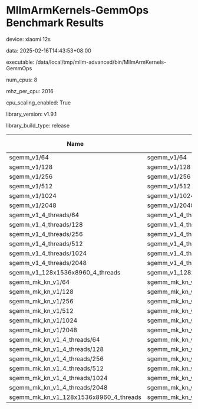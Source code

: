 # MllmArmKernels-GemmOps Benchmark Results

device: xiaomi 12s

data: 2025-02-16T14:43:53+08:00

executable: /data/local/tmp/mllm-advanced/bin/MllmArmKernels-GemmOps

num_cpus: 8

mhz_per_cpu: 2016

cpu_scaling_enabled: True

library_version: v1.9.1

library_build_type: release

| Name | Run Name | Run Type | Iterations | Real Time | CPU Time | Time Unit |
| --- | --- | --- | --- | --- | --- | --- |
| sgemm_v1/64 | sgemm_v1/64 | iteration | 11860 | 59449.62057710624 | 58866.5992411467 | ns |
| sgemm_v1/128 | sgemm_v1/128 | iteration | 1535 | 473169.00780576153 | 468209.3074918567 | ns |
| sgemm_v1/256 | sgemm_v1/256 | iteration | 203 | 3951685.394165037 | 3913716.97044335 | ns |
| sgemm_v1/512 | sgemm_v1/512 | iteration | 24 | 36923465.6682238 | 36518618.37499999 | ns |
| sgemm_v1/1024 | sgemm_v1/1024 | iteration | 3 | 243860641.99885973 | 241500610.3333335 | ns |
| sgemm_v1/2048 | sgemm_v1/2048 | iteration | 1 | 1611009947.0242858 | 1594500937.0000002 | ns |
| sgemm_v1_4_threads/64 | sgemm_v1_4_threads/64 | iteration | 12554 | 72612.16536575864 | 54422.24231320695 | ns |
| sgemm_v1_4_threads/128 | sgemm_v1_4_threads/128 | iteration | 1777 | 763580.0624669823 | 379159.5278559367 | ns |
| sgemm_v1_4_threads/256 | sgemm_v1_4_threads/256 | iteration | 236 | 5459756.796619208 | 2711461.6228813534 | ns |
| sgemm_v1_4_threads/512 | sgemm_v1_4_threads/512 | iteration | 46 | 32052186.348111086 | 15942174.086956501 | ns |
| sgemm_v1_4_threads/1024 | sgemm_v1_4_threads/1024 | iteration | 4 | 310969804.50092816 | 153983746.0000002 | ns |
| sgemm_v1_4_threads/2048 | sgemm_v1_4_threads/2048 | iteration | 1 | 1252109998.9535286 | 623400977.9999994 | ns |
| sgemm_v1_128x1536x8960_4_threads | sgemm_v1_128x1536x8960_4_threads | iteration | 4 | 400685689.994134 | 198702697.50000036 | ns |
| sgemm_mk_kn_v1/64 | sgemm_mk_kn_v1/64 | iteration | 32318 | 22340.855560534004 | 22053.55096231201 | ns |
| sgemm_mk_kn_v1/128 | sgemm_mk_kn_v1/128 | iteration | 5572 | 127458.2173314102 | 125823.17300789682 | ns |
| sgemm_mk_kn_v1/256 | sgemm_mk_kn_v1/256 | iteration | 581 | 1203965.683321015 | 1190564.2891566264 | ns |
| sgemm_mk_kn_v1/512 | sgemm_mk_kn_v1/512 | iteration | 65 | 10903792.461165443 | 10779544.230769252 | ns |
| sgemm_mk_kn_v1/1024 | sgemm_mk_kn_v1/1024 | iteration | 9 | 77485798.55413279 | 76336024.88888869 | ns |
| sgemm_mk_kn_v1/2048 | sgemm_mk_kn_v1/2048 | iteration | 2 | 468567030.999111 | 462137138.4999993 | ns |
| sgemm_mk_kn_v1_4_threads/64 | sgemm_mk_kn_v1_4_threads/64 | iteration | 26987 | 25885.943529485034 | 25686.02719828076 | ns |
| sgemm_mk_kn_v1_4_threads/128 | sgemm_mk_kn_v1_4_threads/128 | iteration | 5452 | 120655.77035908526 | 119747.08235509876 | ns |
| sgemm_mk_kn_v1_4_threads/256 | sgemm_mk_kn_v1_4_threads/256 | iteration | 701 | 992560.7018094355 | 984558.592011414 | ns |
| sgemm_mk_kn_v1_4_threads/512 | sgemm_mk_kn_v1_4_threads/512 | iteration | 86 | 11628532.58185435 | 5910574.75581396 | ns |
| sgemm_mk_kn_v1_4_threads/1024 | sgemm_mk_kn_v1_4_threads/1024 | iteration | 18 | 77611927.0562453 | 38475583.1666666 | ns |
| sgemm_mk_kn_v1_4_threads/2048 | sgemm_mk_kn_v1_4_threads/2048 | iteration | 5 | 294570812.4083467 | 145658225.99999976 | ns |
| sgemm_mk_kn_v1_128x1536x8960_4_threads | sgemm_mk_kn_v1_128x1536x8960_4_threads | iteration | 8 | 161946275.99907106 | 80268842.00000018 | ns |
